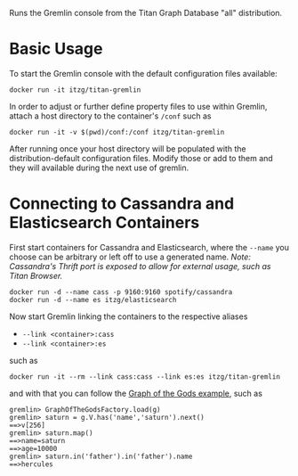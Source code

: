 Runs the Gremlin console from the Titan Graph Database "all" distribution.

# Basic Usage

To start the Gremlin console with the default configuration files available:

    docker run -it itzg/titan-gremlin

In order to adjust or further define property files to use within Gremlin,
attach a host directory to the container's `/conf` such as

    docker run -it -v $(pwd)/conf:/conf itzg/titan-gremlin

After running once your host directory will be populated with the distribution-default
configuration files. Modify those or add to them and they will available during
the next use of gremlin.

# Connecting to Cassandra and Elasticsearch Containers

First start containers for Cassandra and Elasticsearch, where the `--name` you choose
can be arbitrary or left off to use a generated name. 
_Note: Cassandra's Thrift port is exposed to allow for external usage, such as Titan Browser._

    docker run -d --name cass -p 9160:9160 spotify/cassandra
    docker run -d --name es itzg/elasticsearch

Now start Gremlin linking the containers to the respective aliases

* `--link <container>:cass`
* `--link <container>:es`

such as

    docker run -it --rm --link cass:cass --link es:es itzg/titan-gremlin

and with that you can follow the 
[Graph of the Gods example](http://s3.thinkaurelius.com/docs/titan/current/getting-started.html), such as

    gremlin> GraphOfTheGodsFactory.load(g)
    gremlin> saturn = g.V.has('name','saturn').next()
    ==>v[256]
    gremlin> saturn.map()
    ==>name=saturn
    ==>age=10000
    gremlin> saturn.in('father').in('father').name
    ==>hercules

